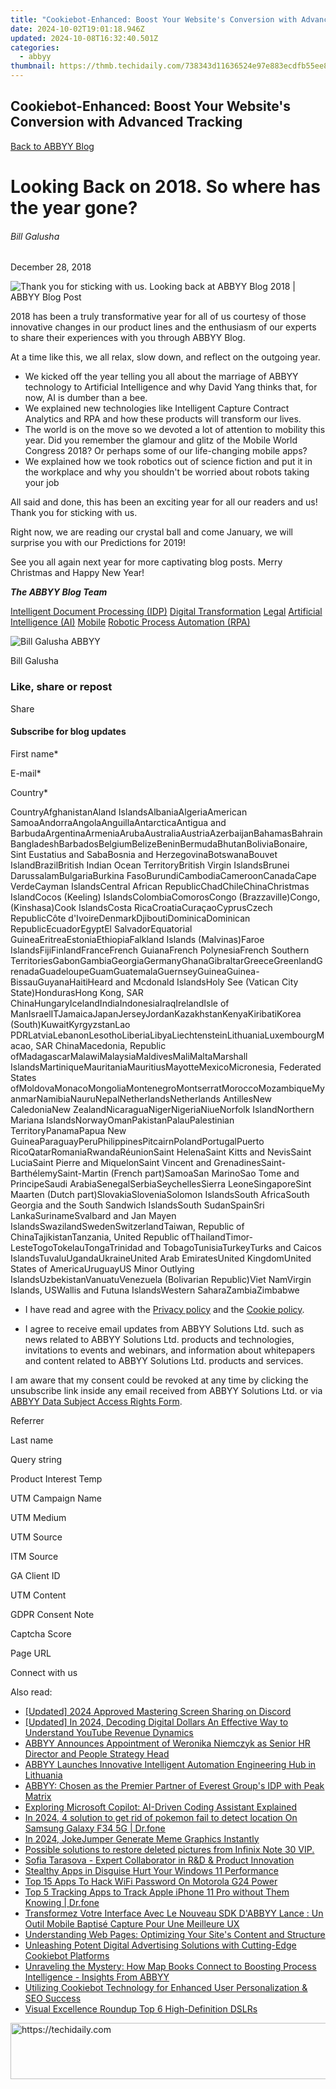 ```yaml
---
title: "Cookiebot-Enhanced: Boost Your Website's Conversion with Advanced Tracking"
date: 2024-10-02T19:01:18.946Z
updated: 2024-10-08T16:32:40.501Z
categories:
  - abbyy
thumbnail: https://thmb.techidaily.com/738343d11636524e97e883ecdfb55ee8c179338e8409002b7334f65b8debc634.jpg
---
```


## Cookiebot-Enhanced: Boost Your Website's Conversion with Advanced Tracking

[Back to ABBYY Blog](https://tools.techidaily.com/abbyy/products/)

# Looking Back on 2018\. So where has the year gone?

###### Bill Galusha

December 28, 2018

![Thank you for sticking with us. Looking back at ABBYY Blog 2018 | ABBYY Blog Post](https://static5.abbyy.com/abbyycommedia/25327/9939e_blog_looking-back-on-2018blog.png) 

2018 has been a truly transformative year for all of us courtesy of those innovative changes in our product lines and the enthusiasm of our experts to share their experiences with you through ABBYY Blog.

At a time like this, we all relax, slow down, and reflect on the outgoing year.

* We kicked off the year telling you all about the marriage of ABBYY technology to Artificial Intelligence and why David Yang thinks that, for now, AI is dumber than a bee.
* We explained new technologies like Intelligent Capture Contract Analytics and RPA and how these products will transform our lives.
* The world is on the move so we devoted a lot of attention to mobility this year. Did you remember the glamour and glitz of the Mobile World Congress 2018? Or perhaps some of our life-changing mobile apps?
* We explained how we took robotics out of science fiction and put it in the workplace and why you shouldn't be worried about robots taking your job

All said and done, this has been an exciting year for all our readers and us! Thank you for sticking with us.

Right now, we are reading our crystal ball and come January, we will surprise you with our Predictions for 2019!

See you all again next year for more captivating blog posts. Merry Christmas and Happy New Year!

_**The ABBYY Blog Team**_

[Intelligent Document Processing (IDP)](https://www.abbyy.com/blog/intelligent-document-processing-idp/ "Intelligent Document Processing (IDP)") [Digital Transformation](https://tools.techidaily.com/abbyy/products/) [Legal](https://tools.techidaily.com/abbyy/products/) [Artificial Intelligence (AI)](https://www.abbyy.com/blog/artificial-intelligence-ai/ "Artificial Intelligence (AI)") [Mobile](https://tools.techidaily.com/abbyy/products/) [Robotic Process Automation (RPA)](https://www.abbyy.com/blog/robotic-process-automation-rpa/ "Robotic Process Automation (RPA)") 

![Bill Galusha ABBYY](https://static5.abbyy.com/abbyycommedia/25718/billgalusha-99x99.png)

Bill Galusha

### Like, share or repost

Share 

#### Subscribe for blog updates

First name\*

E-mail\*

Сountry\*

СountryAfghanistanAland IslandsAlbaniaAlgeriaAmerican SamoaAndorraAngolaAnguillaAntarcticaAntigua and BarbudaArgentinaArmeniaArubaAustraliaAustriaAzerbaijanBahamasBahrainBangladeshBarbadosBelgiumBelizeBeninBermudaBhutanBoliviaBonaire, Sint Eustatius and SabaBosnia and HerzegovinaBotswanaBouvet IslandBrazilBritish Indian Ocean TerritoryBritish Virgin IslandsBrunei DarussalamBulgariaBurkina FasoBurundiCambodiaCameroonCanadaCape VerdeCayman IslandsCentral African RepublicChadChileChinaChristmas IslandCocos (Keeling) IslandsColombiaComorosCongo (Brazzaville)Congo, (Kinshasa)Cook IslandsCosta RicaCroatiaCuraçaoCyprusCzech RepublicCôte d'IvoireDenmarkDjiboutiDominicaDominican RepublicEcuadorEgyptEl SalvadorEquatorial GuineaEritreaEstoniaEthiopiaFalkland Islands (Malvinas)Faroe IslandsFijiFinlandFranceFrench GuianaFrench PolynesiaFrench Southern TerritoriesGabonGambiaGeorgiaGermanyGhanaGibraltarGreeceGreenlandGrenadaGuadeloupeGuamGuatemalaGuernseyGuineaGuinea-BissauGuyanaHaitiHeard and Mcdonald IslandsHoly See (Vatican City State)HondurasHong Kong, SAR ChinaHungaryIcelandIndiaIndonesiaIraqIrelandIsle of ManIsraelITJamaicaJapanJerseyJordanKazakhstanKenyaKiribatiKorea (South)KuwaitKyrgyzstanLao PDRLatviaLebanonLesothoLiberiaLibyaLiechtensteinLithuaniaLuxembourgMacao, SAR ChinaMacedonia, Republic ofMadagascarMalawiMalaysiaMaldivesMaliMaltaMarshall IslandsMartiniqueMauritaniaMauritiusMayotteMexicoMicronesia, Federated States ofMoldovaMonacoMongoliaMontenegroMontserratMoroccoMozambiqueMyanmarNamibiaNauruNepalNetherlandsNetherlands AntillesNew CaledoniaNew ZealandNicaraguaNigerNigeriaNiueNorfolk IslandNorthern Mariana IslandsNorwayOmanPakistanPalauPalestinian TerritoryPanamaPapua New GuineaParaguayPeruPhilippinesPitcairnPolandPortugalPuerto RicoQatarRomaniaRwandaRéunionSaint HelenaSaint Kitts and NevisSaint LuciaSaint Pierre and MiquelonSaint Vincent and GrenadinesSaint-BarthélemySaint-Martin (French part)SamoaSan MarinoSao Tome and PrincipeSaudi ArabiaSenegalSerbiaSeychellesSierra LeoneSingaporeSint Maarten (Dutch part)SlovakiaSloveniaSolomon IslandsSouth AfricaSouth Georgia and the South Sandwich IslandsSouth SudanSpainSri LankaSurinameSvalbard and Jan Mayen IslandsSwazilandSwedenSwitzerlandTaiwan, Republic of ChinaTajikistanTanzania, United Republic ofThailandTimor-LesteTogoTokelauTongaTrinidad and TobagoTunisiaTurkeyTurks and Caicos IslandsTuvaluUgandaUkraineUnited Arab EmiratesUnited KingdomUnited States of AmericaUruguayUS Minor Outlying IslandsUzbekistanVanuatuVenezuela (Bolivarian Republic)Viet NamVirgin Islands, USWallis and Futuna IslandsWestern SaharaZambiaZimbabwe

* I have read and agree with the [Privacy policy](https://tools.techidaily.com/abbyy/products/) and the [Cookie policy](https://tools.techidaily.com/abbyy/products/).

* I agree to receive email updates from ABBYY Solutions Ltd. such as news related to ABBYY Solutions Ltd. products and technologies, invitations to events and webinars, and information about whitepapers and content related to ABBYY Solutions Ltd. products and services.  
    
I am aware that my consent could be revoked at any time by clicking the unsubscribe link inside any email received from ABBYY Solutions Ltd. or via [ABBYY Data Subject Access Rights Form](https://tools.techidaily.com/abbyy/products/).

Referrer

Last name

Query string

Product Interest Temp

UTM Campaign Name

UTM Medium

UTM Source

ITM Source

GA Client ID

UTM Content

GDPR Consent Note

Captcha Score

Page URL

Connect with us

<ins class="adsbygoogle"
     style="display:block"
     data-ad-format="autorelaxed"
     data-ad-client="ca-pub-7571918770474297"
     data-ad-slot="1223367746"></ins>

<ins class="adsbygoogle"
     style="display:block"
     data-ad-client="ca-pub-7571918770474297"
     data-ad-slot="8358498916"
     data-ad-format="auto"
     data-full-width-responsive="true"></ins>

<span class="atpl-alsoreadstyle">Also read:</span>
<div><ul>
<li><a href="https://discord-videos.techidaily.com/updated-2024-approved-mastering-screen-sharing-on-discord/"><u>[Updated] 2024 Approved Mastering Screen Sharing on Discord</u></a></li>
<li><a href="https://youtube-web.techidaily.com/ed-in-2024-decoding-digital-dollars-an-effective-way-to-understand-youtube-revenue-dynamics/"><u>[Updated] In 2024, Decoding Digital Dollars An Effective Way to Understand YouTube Revenue Dynamics</u></a></li>
<li><a href="https://solve-info.techidaily.com/abbyy-announces-appointment-of-weronika-niemczyk-as-senior-hr-director-and-people-strategy-head/"><u>ABBYY Announces Appointment of Weronika Niemczyk as Senior HR Director and People Strategy Head</u></a></li>
<li><a href="https://solve-info.techidaily.com/abbyy-launches-innovative-intelligent-automation-engineering-hub-in-lithuania/"><u>ABBYY Launches Innovative Intelligent Automation Engineering Hub in Lithuania</u></a></li>
<li><a href="https://solve-info.techidaily.com/abbyy-chosen-as-the-premier-partner-of-everest-groups-idp-with-peak-matrix/"><u>ABBYY: Chosen as the Premier Partner of Everest Group's IDP with Peak Matrix</u></a></li>
<li><a href="https://windows11.techidaily.com/exploring-microsoft-copilot-ai-driven-coding-assistant-explained/"><u>Exploring Microsoft Copilot: AI-Driven Coding Assistant Explained</u></a></li>
<li><a href="https://change-location.techidaily.com/in-2024-4-solution-to-get-rid-of-pokemon-fail-to-detect-location-on-samsung-galaxy-f34-5g-drfone-by-drfone-virtual-android/"><u>In 2024, 4 solution to get rid of pokemon fail to detect location On Samsung Galaxy F34 5G | Dr.fone</u></a></li>
<li><a href="https://fox-glue.techidaily.com/in-2024-jokejumper-generate-meme-graphics-instantly/"><u>In 2024, JokeJumper Generate Meme Graphics Instantly</u></a></li>
<li><a href="https://review-topics.techidaily.com/possible-solutions-to-restore-deleted-pictures-from-infinix-note-30-vip-by-fonelab-android-recover-pictures/"><u>Possible solutions to restore deleted pictures from Infinix Note 30 VIP.</u></a></li>
<li><a href="https://solve-info.techidaily.com/sofia-tarasova-expert-collaborator-in-randd-and-product-innovation/"><u>Sofia Tarasova - Expert Collaborator in R&D & Product Innovation</u></a></li>
<li><a href="https://win11-tips.techidaily.com/stealthy-apps-in-disguise-hurt-your-windows-11-performance/"><u>Stealthy Apps in Disguise Hurt Your Windows 11 Performance</u></a></li>
<li><a href="https://easy-unlock-android.techidaily.com/top-15-apps-to-hack-wifi-password-on-motorola-g24-power-by-drfone-android/"><u>Top 15 Apps To Hack WiFi Password On Motorola G24 Power</u></a></li>
<li><a href="https://ios-location-track.techidaily.com/top-5-tracking-apps-to-track-apple-iphone-11-pro-without-them-knowing-drfone-by-drfone-virtual-ios/"><u>Top 5 Tracking Apps to Track Apple iPhone 11 Pro without Them Knowing | Dr.fone</u></a></li>
<li><a href="https://solve-info.techidaily.com/transformez-votre-interface-avec-le-nouveau-sdk-dabbyy-lance-un-outil-mobile-baptise-capture-pour-une-meilleure-ux/"><u>Transformez Votre Interface Avec Le Nouveau SDK D'ABBYY Lance : Un Outil Mobile Baptisé Capture Pour Une Meilleure UX</u></a></li>
<li><a href="https://solve-info.techidaily.com/understanding-web-pages-optimizing-your-sites-content-and-structure/"><u>Understanding Web Pages: Optimizing Your Site's Content and Structure</u></a></li>
<li><a href="https://solve-info.techidaily.com/unleashing-potent-digital-advertising-solutions-with-cutting-edge-cookiebot-platforms/"><u>Unleashing Potent Digital Advertising Solutions with Cutting-Edge Cookiebot Platforms</u></a></li>
<li><a href="https://solve-info.techidaily.com/unraveling-the-mystery-how-map-books-connect-to-boosting-process-intelligence-insights-from-abbyy/"><u>Unraveling the Mystery: How Map Books Connect to Boosting Process Intelligence - Insights From ABBYY</u></a></li>
<li><a href="https://solve-info.techidaily.com/utilizing-cookiebot-technology-for-enhanced-user-personalization-and-seo-success/"><u>Utilizing Cookiebot Technology for Enhanced User Personalization & SEO Success</u></a></li>
<li><a href="https://article-posts.techidaily.com/visual-excellence-roundup-top-6-high-definition-dslrs/"><u>Visual Excellence Roundup Top 6 High-Definition DSLRs</u></a></li>
</ul></div>

<!-- affiliate ads begin -->
<a href="https://appsumo.8odi.net/c/5597632/2151854/7443" target="_top" id="2151854">
  <img src="//a.impactradius-go.com/display-ad/7443-2151854" border="0" alt="https://techidaily.com" width="600" height="90"/>
</a>
<img height="0" width="0" src="https://appsumo.8odi.net/i/5597632/2151854/7443" style="position:absolute;visibility:hidden;" border="0" />
<!-- affiliate ads end -->

